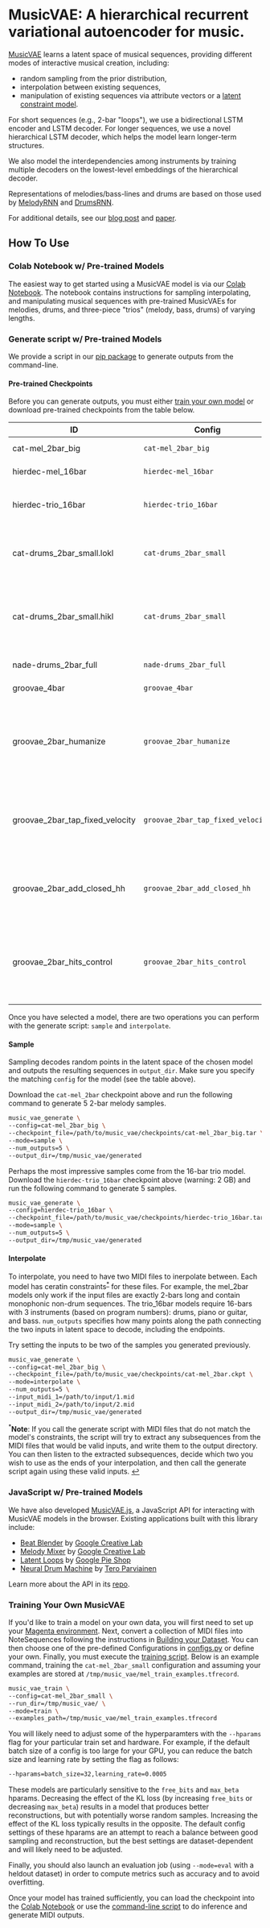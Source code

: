 # MusicVAE: A hierarchical recurrent variational autoencoder for music.

[MusicVAE](https://g.co/magenta/music-vae) learns a latent space of musical sequences, providing different modes
of interactive musical creation, including:

* random sampling from the prior distribution,
* interpolation between existing sequences,
* manipulation of existing sequences via attribute vectors or a [latent constraint model](https://goo.gl/STGMGx).

For short sequences (e.g., 2-bar "loops"), we use a bidirectional LSTM encoder
and LSTM decoder. For longer sequences, we use a novel hierarchical LSTM
decoder, which helps the model learn longer-term structures.

We also model the interdependencies among instruments by training multiple
decoders on the lowest-level embeddings of the hierarchical decoder.

Representations of melodies/bass-lines and drums are based on those used
by [MelodyRNN](/magenta/models/melody_rnn) and
[DrumsRNN](/magenta/models/drums_rnn).

For additional details, see our [blog post](https://g.co/magenta/music-vae) and [paper](https://goo.gl/magenta/musicvae-paper).

## How To Use

### Colab Notebook w/ Pre-trained Models

The easiest way to get started using a MusicVAE model is via our
[Colab Notebook](https://g.co/magenta/musicvae-colab).
The notebook contains instructions for sampling interpolating, and manipulating
musical sequences with pre-trained MusicVAEs for melodies, drums, and
three-piece "trios" (melody, bass, drums) of varying lengths.

### Generate script w/ Pre-trained Models

We provide a script in our [pip package](/README.md#installation) to generate
outputs from the command-line.

#### Pre-trained Checkpoints
Before you can generate outputs, you must either
[train your own model](#training-your-own-musicvae) or download pre-trained
checkpoints from the table below.

| ID | Config | Description | Link |
| -- | ------ | ----------- | ---- |
| cat-mel_2bar_big | `cat-mel_2bar_big` | 2-bar melodies | [download](https://storage.googleapis.com/magentadata/models/music_vae/checkpoints/cat-mel_2bar_big.tar)|
| hierdec-mel_16bar | `hierdec-mel_16bar` | 16-bar melodies | [download](https://storage.googleapis.com/magentadata/models/music_vae/checkpoints/hierdec-mel_16bar.tar)|
| hierdec-trio_16bar | `hierdec-trio_16bar` | 16-bar "trios" (drums, melody, and bass) | [download](https://storage.googleapis.com/magentadata/models/music_vae/checkpoints/hierdec-trio_16bar.tar)|
| cat-drums_2bar_small.lokl |`cat-drums_2bar_small` | 2-bar drums w/ 9 classes trained for more *realistic* sampling| [download](https://storage.googleapis.com/magentadata/models/music_vae/checkpoints/cat-drums_2bar_small.lokl.tar)|
| cat-drums_2bar_small.hikl | `cat-drums_2bar_small` | 2-bar drums w/ 9 classes trained for *better reconstruction and interpolation* | [download](https://storage.googleapis.com/magentadata/models/music_vae/checkpoints/cat-drums_2bar_small.hikl.tar)|
| nade-drums_2bar_full | `nade-drums_2bar_full` | 2-bar drums w/ 61 classes | [download](https://storage.googleapis.com/magentadata/models/music_vae/checkpoints/nade-drums_2bar_full.tar)|
| groovae_4bar | `groovae_4bar` | 4-bar groove autoencoder. | [download](https://storage.googleapis.com/magentadata/models/music_vae/checkpoints/groove_4bar.tar)|
| groovae_2bar_humanize | `groovae_2bar_humanize` | 2-bar model that converts a quantized, constant-velocity drum pattern into a "humanized" groove. | [download](https://storage.googleapis.com/magentadata/models/music_vae/checkpoints/groovae_2bar_humanize.tar)|
| groovae_2bar_tap_fixed_velocity | `groovae_2bar_tap_fixed_velocity` | 2-bar model that converts a constant-velocity single-drum "tap" pattern into a groove. | [download](https://storage.googleapis.com/magentadata/models/music_vae/checkpoints/groovae_2bar_tap_fixed_velocity.tar)|
| groovae_2bar_add_closed_hh | `groovae_2bar_add_closed_hh` | 2-bar model that adds (or replaces) closed hi-hat for an existing groove. | [download](https://storage.googleapis.com/magentadata/models/music_vae/checkpoints/groovae_2bar_add_closed_hh.tar)|
| groovae_2bar_hits_control | `groovae_2bar_hits_control` | 2-bar groove autoender, with the input hits provided to the decoder as a conditioning signal. | [download](https://storage.googleapis.com/magentadata/models/music_vae/checkpoints/groovae_2bar_hits_control.tar)|

Once you have selected a model, there are two operations you can perform with
the generate script: `sample` and `interpolate`.

#### Sample

Sampling decodes random points in the latent space of the chosen model and
outputs the resulting sequences in `output_dir`. Make sure you specify the
matching `config` for the model (see the table above).

Download the `cat-mel_2bar` checkpoint above and run the following command to
generate 5 2-bar melody samples.

```sh
music_vae_generate \
--config=cat-mel_2bar_big \
--checkpoint_file=/path/to/music_vae/checkpoints/cat-mel_2bar_big.tar \
--mode=sample \
--num_outputs=5 \
--output_dir=/tmp/music_vae/generated
```

Perhaps the most impressive samples come from the 16-bar trio model. Download
the `hierdec-trio_16bar` checkpoint above (warning: 2 GB) and run the following
command to generate 5 samples.

```sh
music_vae_generate \
--config=hierdec-trio_16bar \
--checkpoint_file=/path/to/music_vae/checkpoints/hierdec-trio_16bar.tar \
--mode=sample \
--num_outputs=5 \
--output_dir=/tmp/music_vae/generated
```

#### Interpolate

To interpolate, you need to have two MIDI files to inerpolate between. Each
model has ceratin constraints<sup id="a1">[*](#f1)</sup> for these files. For
example, the mel_2bar models only work if the input files are exactly 2-bars
long and contain monophonic non-drum sequences. The trio_16bar models require
16-bars with 3 instruments (based on program numbers): drums, piano or guitar,
and bass. `num_outputs` specifies how many points along the path connecting the
two inputs in latent space to decode, including the endpoints.

Try setting the inputs to be two of the samples you generated previously.

```sh
music_vae_generate \
--config=cat-mel_2bar_big \
--checkpoint_file=/path/to/music_vae/checkpoints/cat-mel_2bar.ckpt \
--mode=interpolate \
--num_outputs=5 \
--input_midi_1=/path/to/input/1.mid
--input_midi_2=/path/to/input/2.mid
--output_dir=/tmp/music_vae/generated
```

<sup id="f1">*</sup>**Note**: If you call the generate script with MIDI files
that do not match the model's constraints, the script will try to extract any
subsequences from the MIDI files that would be valid inputs, and write them to
the output directory. You can then listen to the extracted subsequences, decide
which two you wish to use as the ends of your interpolation, and then call the
generate script again using these valid inputs. [↩](#a1)

### JavaScript w/ Pre-trained Models

We have also developed [MusicVAE.js](https://goo.gl/magenta/musicvae-js), a JavaScript API for interacting with
MusicVAE models in the browser. Existing applications built with this library include:

* [Beat Blender](https://g.co/beatblender) by [Google Creative Lab](https://github.com/googlecreativelab)
* [Melody Mixer](https://g.co/melodymixer) by [Google Creative Lab](https://github.com/googlecreativelab)
* [Latent Loops](https://goo.gl/magenta/latent-loops) by [Google Pie Shop](https://github.com/teampieshop)
* [Neural Drum Machine](https://codepen.io/teropa/pen/RMGxOQ) by [Tero Parviainen](https://github.com/teropa)

Learn more about the API in its [repo](https://goo.gl/magenta/musicvae-js).

### Training Your Own MusicVAE

If you'd like to train a model on your own data, you will first need to set up
your [Magenta environment](/README.md). Next, convert a collection of MIDI files
into NoteSequences following the instructions in
[Building your Dataset](/magenta/scripts/README.md). You can then choose one of
the pre-defined Configurations in [configs.py](configs.py) or define your own.
Finally, you must execute the [training script](train.py). Below is an example
command, training the `cat-mel_2bar_small` configuration and assuming your
examples are stored at `/tmp/music_vae/mel_train_examples.tfrecord`.

```sh
music_vae_train \
--config=cat-mel_2bar_small \
--run_dir=/tmp/music_vae/ \
--mode=train \
--examples_path=/tmp/music_vae/mel_train_examples.tfrecord
```

You will likely need to adjust some of the hyperparamters with the `--hparams`
flag for your particular train set and hardware. For example, if the default
batch size of a config is too large for your GPU, you can reduce the batch size
and learning rate by setting the flag as follows:

```sh
--hparams=batch_size=32,learning_rate=0.0005
```

These models are particularly sensitive to the `free_bits` and `max_beta`
hparams. Decreasing the effect of the KL loss (by increasing `free_bits` or
decreasing `max_beta`) results in a model that produces better reconstructions,
but with potentially worse random samples. Increasing the effect of the KL loss
typically results in the opposite. The default config settings of these hparams
are an attempt to reach a balance between good sampling and reconstruction,
but the best settings are dataset-dependent and will likely need to be adjusted.

Finally, you should also launch an evaluation job (using `--mode=eval` with a
heldout dataset) in order to compute metrics such as accuracy and to avoid
overfitting.

Once your model has trained sufficiently, you can load the checkpoint into the
[Colab Notebook](https://g.co/magenta/musicvae-colab) or use the
[command-line script](#pre-trained-checkpoints) to do inference and generate
MIDI outputs.
